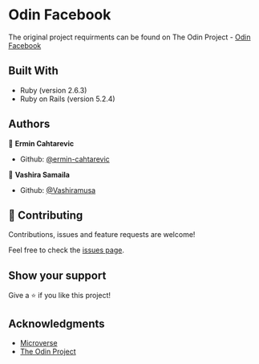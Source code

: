 # Odin Facebook



 The original project requirments can be found on The Odin Project - [Odin Facebook](https://www.theodinproject.com/courses/ruby-on-rails/lessons/final-project )

## Built With

- Ruby (version 2.6.3)
- Ruby on Rails (version 5.2.4)

## Authors

👤 **Ermin Cahtarevic**

- Github: [@ermin-cahtarevic](https://github.com/ermin-cahtarevic)

👤 **Vashira Samaila**

- Github: [@Vashiramusa](https://github.com/Vashiramusa)

## 🤝 Contributing

Contributions, issues and feature requests are welcome!

Feel free to check the [issues page](https://github.com/ermin-cahtarevic/odin-facebook/issues).

## Show your support

Give a ⭐️ if you like this project!

## Acknowledgments

- [Microverse](https://www.microverse.org/)
- [The Odin Project](https://www.theodinproject.com/)
